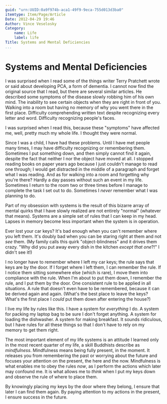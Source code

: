 ```yaml
---
guid: "urn:UUID:0a9f974b-aca1-49f9-9eca-755d013d3ba0"
itemtype: Item/Page/Article
Date: 2012-04-29 19:46
Author: Vince Veselosky
Category:
    name: Life
    label: life
Title: Systems and Mental Deficiencies
...
```


# Systems and Mental Deficiencies

I was surprised when I read some of the things writer Terry Pratchett
wrote or said about developing PCA, a form of dementia. I cannot now
find the original source that I read, but there are several similar
articles. He described some symptoms of the disease slowly robbing him
of his own mind. The inability to see certain objects when they are
right in front of you. Walking into a room but having no memory of why
you went there in the first place. Difficulty comprehending written text
despite recognizing every letter and word. Difficulty recognizing
people's faces.

I was surprised when I read this, because these "symptoms" have affected
me, well, pretty much my whole life. I thought they were normal.

Since I was a child, I have had these problems. Until I have met people
many times, I may have difficulty recognizing or remembering them.
Sometimes I put something down, and then simply cannot find it again,
despite the fact that neither I nor the object have moved at all. I
stopped reading books on paper years ago because I just couldn't manage
to read one through; I would get distracted in the middle of a paragraph
and forget what I was reading. And as for walking into a room and
forgetting why you're there? Hardly a day passes without such an event
in my life. Sometimes I return to the room two or three times before I
manage to complete the task I set out to do. Sometimes I
*never* remember what I was planning to do.

Part of my obsession with systems is the result of this bizarre array of
mental quirks that I have slowly realized are not entirely "normal"
(whatever that means). Systems are a simple set of rules that I can keep
in my head. Lapses in memory become less important when the system is in
operation.

Ever lost your car keys? It's bad enough when you can't remember where
you left them. It's doubly bad when you can be staring right at them and
not *see* them. (My family calls this quirk "object-blindness" and it
drives them crazy. "Why did you put away every dish in the kitchen
*except that one*?!" I didn't see it!)

I no longer have to remember where I left my car keys; the rule says
that keys are by the door. If I forget where I left them, I can remember
the rule. If I notice them sitting somewhere else (which is rare), I
move them into compliance with the rule. When I'm about to put them
down, I remember the rule, and I put them by the door. One consistent
rule to be applied in all situations. A rule that doesn't even have to
be remembered, because it can be derived again and again. (What's the
best place to leave the keys? What's the first place I *could* put them
down after entering the house?)

I live my life by rules like this. I have a system for *everything* I
do. A system for packing my laptop bag to be sure I don't forget
anything. A system for loading the dishwasher. A system for making
breakfast. It sounds ridiculous, but I have rules for all these things
so that I don't have to rely on my memory to get them right.

The most important element of my life systems is an attitude I learned
only in the most recent quarter of my life, a skill Buddhists describe
as *mindfulness*. Mindfulness means being fully present, in the moment.
It releases you from remembering the past or worrying about the future
and focuses your attention on the present, the here and the now.
Mindfulness is what enables me to obey the rules *now*, as I perform the
actions which later may confound me. It is what allows me to *think*
when I put my keys down and observe the rule of where to place them.

By knowingly placing my keys by the door where they belong, I ensure
that later I can find them again. By paying attention to my actions in
the present, I ensure success in the future.





